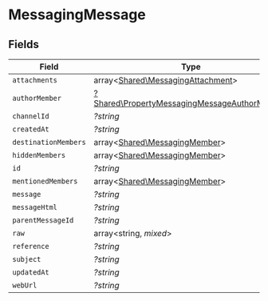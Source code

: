 # MessagingMessage


## Fields

| Field                                                                                                       | Type                                                                                                        | Required                                                                                                    | Description                                                                                                 |
| ----------------------------------------------------------------------------------------------------------- | ----------------------------------------------------------------------------------------------------------- | ----------------------------------------------------------------------------------------------------------- | ----------------------------------------------------------------------------------------------------------- |
| `attachments`                                                                                               | array<[Shared\MessagingAttachment](../../Models/Shared/MessagingAttachment.md)>                             | :heavy_minus_sign:                                                                                          | N/A                                                                                                         |
| `authorMember`                                                                                              | [?Shared\PropertyMessagingMessageAuthorMember](../../Models/Shared/PropertyMessagingMessageAuthorMember.md) | :heavy_minus_sign:                                                                                          | N/A                                                                                                         |
| `channelId`                                                                                                 | *?string*                                                                                                   | :heavy_minus_sign:                                                                                          | N/A                                                                                                         |
| `createdAt`                                                                                                 | *?string*                                                                                                   | :heavy_minus_sign:                                                                                          | N/A                                                                                                         |
| `destinationMembers`                                                                                        | array<[Shared\MessagingMember](../../Models/Shared/MessagingMember.md)>                                     | :heavy_minus_sign:                                                                                          | N/A                                                                                                         |
| `hiddenMembers`                                                                                             | array<[Shared\MessagingMember](../../Models/Shared/MessagingMember.md)>                                     | :heavy_minus_sign:                                                                                          | N/A                                                                                                         |
| `id`                                                                                                        | *?string*                                                                                                   | :heavy_minus_sign:                                                                                          | N/A                                                                                                         |
| `mentionedMembers`                                                                                          | array<[Shared\MessagingMember](../../Models/Shared/MessagingMember.md)>                                     | :heavy_minus_sign:                                                                                          | N/A                                                                                                         |
| `message`                                                                                                   | *?string*                                                                                                   | :heavy_minus_sign:                                                                                          | N/A                                                                                                         |
| `messageHtml`                                                                                               | *?string*                                                                                                   | :heavy_minus_sign:                                                                                          | N/A                                                                                                         |
| `parentMessageId`                                                                                           | *?string*                                                                                                   | :heavy_minus_sign:                                                                                          | N/A                                                                                                         |
| `raw`                                                                                                       | array<string, *mixed*>                                                                                      | :heavy_minus_sign:                                                                                          | N/A                                                                                                         |
| `reference`                                                                                                 | *?string*                                                                                                   | :heavy_minus_sign:                                                                                          | N/A                                                                                                         |
| `subject`                                                                                                   | *?string*                                                                                                   | :heavy_minus_sign:                                                                                          | N/A                                                                                                         |
| `updatedAt`                                                                                                 | *?string*                                                                                                   | :heavy_minus_sign:                                                                                          | N/A                                                                                                         |
| `webUrl`                                                                                                    | *?string*                                                                                                   | :heavy_minus_sign:                                                                                          | N/A                                                                                                         |